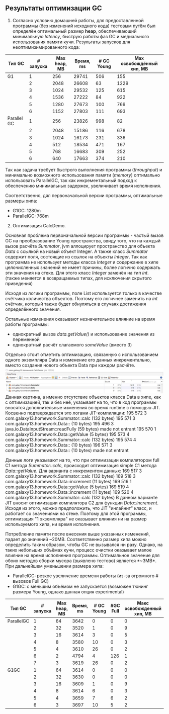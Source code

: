 ## Результаты оптимизации GC

1. Согласно условию домашней работы, для предоставленной программы (без изменений исходного кода) тестовым путём был
   определён оптимальный размер **heap**, обеспечивающий минимальную _latency_,
   быструю работы фаз GC и медиального использования памяти кучи. Результаты запусков для неоптимизимированного кода:

| Тип GC      | # запуска | Max heap, MB | Время, ms | # GC Young | Max освобождённый хип, MB |
|-------------|-----------|--------------|-----------|------------|---------------------------|
| G1          | 1         | 256          | 29741     | 506        | 155                       |
|             | 2         | 2048         | 26608     | 63         | 1229                      |
|             | 3         | 1024         | 29532     | 125        | 615                       |
|             | 4         | 1536         | 27222     | 84         | 922                       |
|             | 5         | 1280         | 27673     | 100        | 769                       |
|             | 6         | 1152         | 27803     | 111        | 693                       |
| Parallel GC | 1         | 256          | 23826     | 998        | 82                        |
|             | 2         | 2048         | 15186     | 116        | 678                       |
|             | 3         | 1024         | 16173     | 231        | 336                       |
|             | 4         | 512          | 18534     | 471        | 167                       |
|             | 5         | 768          | 16683     | 309        | 252                       |
|             | 6         | 640          | 17663     | 374        | 210                       |

Так как задача требует быстрого выполнения программы (_throughput_) и минимально возможного
использования памяти (_memory_) оптимально использовать ParallelGC, так как инкрементальный подход к обеспечению
минимальных задержек, увеличивает время исполнения.

Соответственно, дял первоначальной версии программы, оптимальные размеры хипа:

- G1GC: 1280m
- ParallelGC: 768m

2. Оптимизация CalcDemo.

Основная проблема первоначальной версии программы - частый вызов GC на преобразование Young пространства, ввиду того,
что
на каждый вызов расчёта _Summator_, jvm аллоцирует пространство для объекта _Data_ c ссылкой на новый объект
Integer. A также класс _Summator_ содержит поля, состоящие из ссылок на объекты _Integer_. Так как программа
не использует методы класса _Integer_ и содержание в хипе целочисленных значений не имеет причины, более логично
содержать
эти значения на стеке. Для этого класс _Integer_ заменён на тип _int_. (также меняется в возвращаемых типах,
для исключения скрытого приведения)

Исходя из логики программы, поле List используется только в качестве счётчика количества объектов.
Поэтому его логичнее заменить на _int_ счётчик, который также будет обнуляться в случаях достижения определённого
значения.

Остальные изменения оказывают незначительное влияние на время работы программы:

- однократный вызов *data.getValue()* и использование значения из переменной
- однократный расчёт слагаемого *someValue* (вместо 3)

Отдельно стоит отметить оптимизацию, связанную с использованием одного экземпляра Data и изменение его данных
инкрементально,
вместо создания нового объекта Data при каждом расчёте.
![Дамп хипа](images/heap.jpg)
Данная картина, а именно отсутствие объектов класса Data в хипе, как с оптимизацией, так и без неё, указывает на то, что
в код программы вносятся дополнительные изменения во время runtime c помощью JIT. Косвенно подтверждается это логами
JIT-компиляции:
195 572 3 com.galaxy13.homework.Summator::calc (132 bytes)
195 571 3 com.galaxy13.homework.Data::<init> (10 bytes)
195 496 3 java.io.DataInputStream::readFully (59 bytes)   made not entrant
195 570 1 com.galaxy13.homework.Data::getValue (5 bytes)
195 573 4 com.galaxy13.homework.Summator::calc (132 bytes)
195 574 4 com.galaxy13.homework.Data::<init> (10 bytes)
196 571 3 com.galaxy13.homework.Data::<init> (10 bytes)   made not entrant

Данные логи указывают на то, что при оптимизации компилятором full С1 метода _Summator::calc_, происходит
оптимизация simple C1 метода _Data::getValue_.
Для варианта с инкрементом данных:
169 517 3 com.galaxy13.homework.Summator::calc (132 bytes)
169 518 3 com.galaxy13.homework.Data::increment (11 bytes)
169 516 1 com.galaxy13.homework.Data::getValue (5 bytes)
169 519 4 com.galaxy13.homework.Data::increment (11 bytes)
169 520 4 com.galaxy13.homework.Summator::calc (132 bytes)
В данном варианте JIT вносит оптимизации компилятора С2 для функции _Data::increment_. Исходя из этого, можно
предположить,
что JIT "инлайнит" класс, и работает со значениями на стеке. Поэтому для этой программы, оптимизация "1 экземпляра" не
оказывает
влияния ни на размер используемого хипа, ни время исполнения.

Потребление памяти после внесения выше указанных изменений, падает до значений ~20MB. Соответственно размер хипа можно
определить таким
образом, чтобы
GC не вызывался ни разу. Однако, на таких небольших объёмах кучи, процесс очистки оказывает малое влияние на время
исполнения
программы. Оптимальное значение для обоих методов сборки мусора (выявлено тестово) является *~3MB*. При дальнейшем
уменьшении
размера хипа:

- ParallelGC: резкое увеличение времени работы (из-за огромного # вызовов Full GC)
- G1GC: с меньшим объёмом не запускается (возможен тюнинг размера Young, однако данная опция experimental)

| Тип GC     | # запуска | Max heap, MB | Время, ms | # GC Young | #GC Full | Макс освобожденный хип, MB |
|------------|-----------|--------------|-----------|------------|----------|----------------------------|
| ParallelGC | 1         | 64           | 3642      | 0          | 0        | 0                          |
|            | 2         | 32           | 3520      | 1          | 0        | 9                          |
|            | 3         | 16           | 3614      | 3          | 0        | 5                          |
|            | 4         | 8            | 3580      | 10         | 0        | 3                          |
|            | 5         | 4            | 3610      | 26         | 0        | 2                          |
|            | 6         | 2            | 4794      | 4          | 126      | 1                          |
|            | 7         | 3            | 3619      | 26         | 0        | 2                          |
| G1GC       | 1         | 64           | 3614      | 0          | 0        | 0                          |
|            | 2         | 32           | 3630      | 0          | 0        | 0                          |
|            | 3         | 16           | 3609      | 1          | 0        | 9                          |
|            | 4         | 8            | 3614      | 6          | 0        | 3                          |
|            | 5         | 4            | 3659      | 7          | 6        | 2                          |
|            | 6         | 3            | 3697      | 10         | 5        | 2                          |